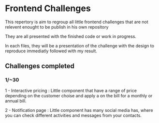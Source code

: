 # Frontend Challenges

This repertory is aim to regroup all little frontend challenges that are not relevent enought to be publish in his own repository

They are all presented with the finished code or work in progress.

In each files, they will be a presentation of the challenge with the design to reproduce immediatly followed with my result.


## Challenges completed
### 1/~30

1 - Interactive pricing : Little component that have a range of price depending on the customer choise and apply a on the bill for a monthly or annual bill. 

2 - Notification page : Little component has many social media has, where you can check different activities and messages from your contacts. 